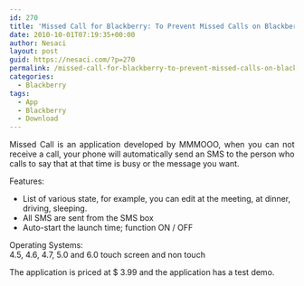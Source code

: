 ```yaml
---
id: 270
title: 'Missed Call for Blackberry: To Prevent Missed Calls on Blackberry'
date: 2010-10-01T07:19:35+00:00
author: Nesaci
layout: post
guid: https://nesaci.com/?p=270
permalink: /missed-call-for-blackberry-to-prevent-missed-calls-on-blackberry/
categories:
  - Blackberry
tags:
  - App
  - Blackberry
  - Download
---
```

<p style="text-align: justify;">
  Missed Call is an application developed by MMMOOO, when you can not receive a call, your phone will automatically send an SMS to the person who calls to say that at that time is busy or the message you want.
</p>

<p style="text-align: justify;">
  Features:
</p>

  * List of various state, for example, you can edit at the meeting, at dinner, driving, sleeping.
  * All SMS are sent from the SMS box
  * Auto-start the launch time; function ON / OFF

<p style="text-align: justify;">
  Operating Systems:<br /> 4.5, 4.6, 4.7, 5.0 and 6.0 touch screen and non touch
</p>

<p style="text-align: justify;">
  The application is priced at $ 3.99 and the application has a test demo.
</p>